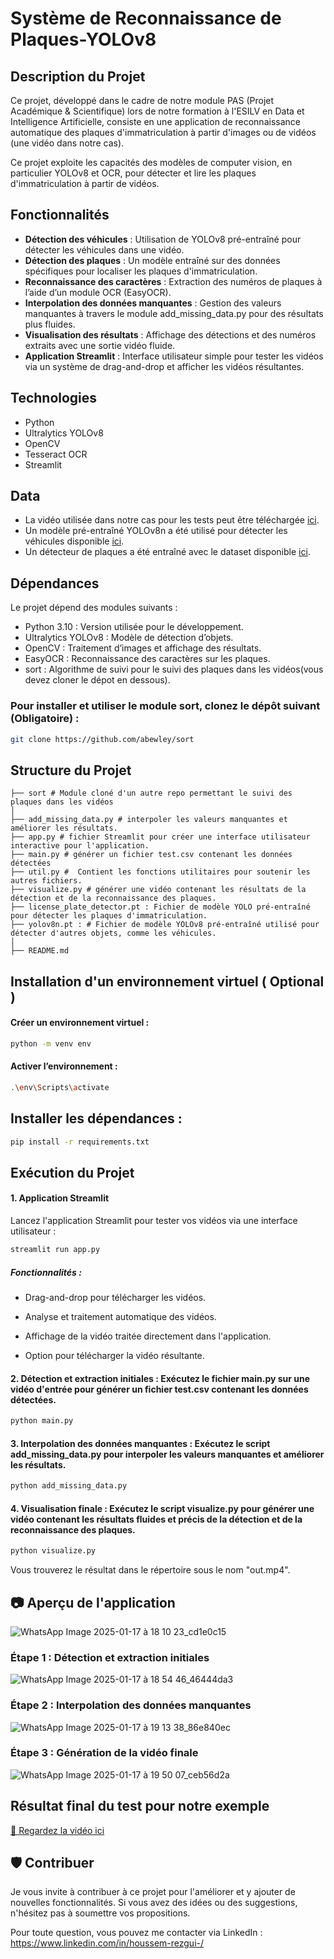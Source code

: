 # Système de Reconnaissance de Plaques-YOLOv8

## Description du Projet

Ce projet, développé dans le cadre de notre module PAS (Projet Académique & Scientifique) lors de notre formation à l'ESILV en Data et Intelligence Artificielle, consiste en une application de reconnaissance automatique des plaques d'immatriculation à partir d'images ou de vidéos (une vidéo dans notre cas).

Ce projet exploite les capacités des modèles de computer vision, en particulier YOLOv8 et OCR, pour détecter et lire les plaques d'immatriculation à partir de vidéos.

## Fonctionnalités

- **Détection des véhicules** : Utilisation de YOLOv8 pré-entraîné pour détecter les véhicules dans une vidéo.
- **Détection des plaques** : Un modèle entraîné sur des données spécifiques pour localiser les plaques d'immatriculation.
- **Reconnaissance des caractères** : Extraction des numéros de plaques à l’aide d’un module OCR (EasyOCR).
- **Interpolation des données manquantes** : Gestion des valeurs manquantes à travers le module add_missing_data.py pour des résultats plus fluides.
- **Visualisation des résultats** : Affichage des détections et des numéros extraits avec une sortie vidéo fluide.
- **Application Streamlit** : Interface utilisateur simple pour tester les vidéos via un système de drag-and-drop et afficher les vidéos résultantes.

## Technologies
- Python
- Ultralytics YOLOv8
- OpenCV
- Tesseract OCR
- Streamlit

## Data 

- La vidéo utilisée dans notre cas pour les tests peut être téléchargée [ici](https://drive.google.com/file/d/1JbwLyqpFCXmftaJY1oap8Sa6KfjoWJta/view).
- Un modèle pré-entraîné YOLOv8n a été utilisé pour détecter les véhicules disponible [ici](https://drive.google.com/file/d/1Zmf5ynaTFhmln2z7Qvv-tgjkWQYQ9Zdw/view).
- Un détecteur de plaques a été entraîné avec le dataset disponible [ici](https://universe.roboflow.com/roboflow-universe-projects/license-plate-recognition-rxg4e/dataset/4).

## Dépendances

Le projet dépend des modules suivants :

- Python 3.10 : Version utilisée pour le développement.
- Ultralytics YOLOv8 : Modèle de détection d’objets.
- OpenCV : Traitement d’images et affichage des résultats.
- EasyOCR : Reconnaissance des caractères sur les plaques.
- sort : Algorithme de suivi pour le suivi des plaques dans les vidéos(vous devez cloner le dépot en dessous).

### Pour installer et utiliser le module sort, clonez le dépôt suivant (Obligatoire) :

```bash
git clone https://github.com/abewley/sort
```

## Structure du Projet

```
├── sort # Module cloné d'un autre repo permettant le suivi des plaques dans les vidéos
│  
├── add_missing_data.py # interpoler les valeurs manquantes et améliorer les résultats.
├── app.py # fichier Streamlit pour créer une interface utilisateur interactive pour l'application.
├── main.py # générer un fichier test.csv contenant les données détectées
├── util.py #  Contient les fonctions utilitaires pour soutenir les autres fichiers.
├── visualize.py # générer une vidéo contenant les résultats de la détection et de la reconnaissance des plaques.
├── license_plate_detector.pt : Fichier de modèle YOLO pré-entraîné pour détecter les plaques d'immatriculation.
├── yolov8n.pt : # Fichier de modèle YOLOv8 pré-entraîné utilisé pour détecter d'autres objets, comme les véhicules.
│   
├── README.md                   
```

## Installation d'un environnement virtuel  ( Optional )

#### Créer un environnement virtuel :

```bash
python -m venv env
```

#### Activer l’environnement :

```bash
.\env\Scripts\activate
```

## Installer les dépendances :

```bash
pip install -r requirements.txt
```

## Exécution du Projet


#### 1. Application Streamlit 

Lancez l'application Streamlit pour tester vos vidéos via une interface utilisateur :
   
```bash
streamlit run app.py
```

##### Fonctionnalités :

- Drag-and-drop pour télécharger les vidéos.

- Analyse et traitement automatique des vidéos.

- Affichage de la vidéo traitée directement dans l'application.

- Option pour télécharger la vidéo résultante.

#### 2. Détection et extraction initiales : Exécutez le fichier main.py sur une vidéo d'entrée pour générer un fichier test.csv contenant les données détectées.
   
```bash
python main.py
```

#### 3. Interpolation des données manquantes : Exécutez le script add_missing_data.py pour interpoler les valeurs manquantes et améliorer les résultats.

```bash
python add_missing_data.py
```

#### 4. Visualisation finale : Exécutez le script visualize.py pour générer une vidéo contenant les résultats fluides et précis de la détection et de la reconnaissance des plaques.
   
```bash
python visualize.py
```
Vous trouverez le résultat dans le répertoire sous le nom "out.mp4".

## 📷 Aperçu de l'application


![WhatsApp Image 2025-01-17 à 18 10 23_cd1e0c15](https://github.com/user-attachments/assets/cc9a7dca-8e45-4378-8283-232f962cf80a)


### Étape 1 : Détection et extraction initiales


![WhatsApp Image 2025-01-17 à 18 54 46_46444da3](https://github.com/user-attachments/assets/6c5449a5-6a40-4e52-a47d-640d3725d333)


###  Étape 2 : Interpolation des données manquantes

![WhatsApp Image 2025-01-17 à 19 13 38_86e840ec](https://github.com/user-attachments/assets/7efd74e7-4604-4bd0-9814-902222d9cf3f)

### Étape 3 : Génération de la vidéo finale

![WhatsApp Image 2025-01-17 à 19 50 07_ceb56d2a](https://github.com/user-attachments/assets/87b41d28-6063-42e7-968a-8b5f2940371f)


## Résultat final du test pour notre exemple

[🎥 Regardez la vidéo ici](https://drive.google.com/file/d/17xrx6mQ1JLJtnywrWrwzypNUjXs7VqxV/view?usp=sharing)


## 🛡️ Contribuer

Je vous invite à contribuer à ce projet pour l'améliorer et y ajouter de nouvelles fonctionnalités. Si vous avez des idées ou des suggestions, n'hésitez pas à soumettre vos propositions.

Pour toute question, vous pouvez me contacter via LinkedIn : https://www.linkedin.com/in/houssem-rezgui-/










  

